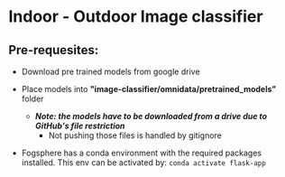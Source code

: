 # Indoor - Outdoor Image classifier

## Pre-requesites:

- Download pre trained models from google drive
- Place models into **"image-classifier/omnidata/pretrained_models"** folder

    - ***Note: the models have to be downloaded from a drive due to GitHub's file restriction*** 
        - Not pushing those files is handled by gitignore

- Fogsphere has a conda environment with the required packages installed. This env can be activated by:  `conda activate flask-app`